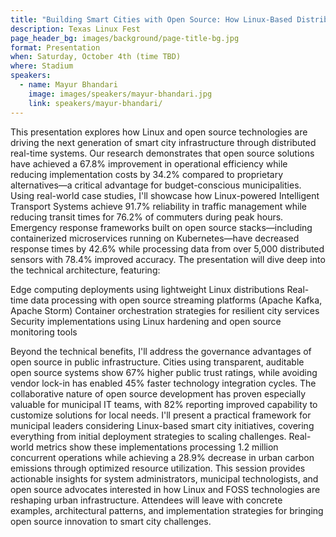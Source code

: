 ```yaml
---
title: "Building Smart Cities with Open Source: How Linux-Based Distributed Systems Are Transforming Urban Infrastructure"
description: Texas Linux Fest
page_header_bg: images/background/page-title-bg.jpg
format: Presentation
when: Saturday, October 4th (time TBD)
where: Stadium
speakers:
  - name: Mayur Bhandari
    image: images/speakers/mayur-bhandari.jpg
    link: speakers/mayur-bhandari/
---
```


This presentation explores how Linux and open source technologies are driving
the next generation of smart city infrastructure through distributed real-time
systems.  Our research demonstrates that open source solutions have achieved a
67.8% improvement in operational efficiency while reducing implementation costs
by 34.2% compared to proprietary alternatives—a critical advantage for
budget-conscious municipalities.  Using real-world case studies, I'll showcase
how Linux-powered Intelligent Transport Systems achieve 91.7% reliability in
traffic management while reducing transit times for 76.2% of commuters during
peak hours.  Emergency response frameworks built on open source stacks—including
containerized microservices running on Kubernetes—have decreased response times
by 42.6% while processing data from over 5,000 distributed sensors with 78.4%
improved accuracy.  The presentation will dive deep into the technical
architecture, featuring:

Edge computing deployments using lightweight Linux distributions Real-time data
processing with open source streaming platforms (Apache Kafka, Apache Storm)
Container orchestration strategies for resilient city services Security
implementations using Linux hardening and open source monitoring tools

Beyond the technical benefits, I'll address the governance advantages of open
source in public infrastructure.  Cities using transparent, auditable open
source systems show 67% higher public trust ratings, while avoiding vendor
lock-in has enabled 45% faster technology integration cycles.  The collaborative
nature of open source development has proven especially valuable for municipal
IT teams, with 82% reporting improved capability to customize solutions for
local needs.  I'll present a practical framework for municipal leaders
considering Linux-based smart city initiatives, covering everything from
initial deployment strategies to scaling challenges.  Real-world metrics show
these implementations processing 1.2 million concurrent operations while
achieving a 28.9% decrease in urban carbon emissions through optimized resource
utilization.  This session provides actionable insights for system
administrators, municipal technologists, and open source advocates interested
in how Linux and FOSS technologies are reshaping urban infrastructure.
Attendees will leave with concrete examples, architectural patterns, and
implementation strategies for bringing open source innovation to smart city
challenges.

